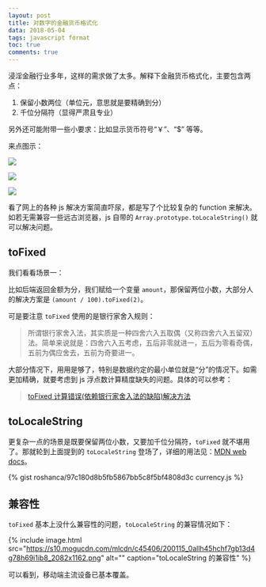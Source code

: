 ```yaml
---
layout: post
title: 对数字的金融货币格式化
data: 2018-05-04
tags: javascript format
toc: true
comments: true
---
```


浸淫金融行业多年，这样的需求做了太多。解释下金融货币格式化，主要包含两点：

1. 保留小数两位（单位元，意思就是要精确到分）
2. 千位分隔符（显得严肃且专业）

另外还可能附带一些小要求：比如显示货币符号“￥”、“$” 等等。

来点图示：

  ![](https://s10.mogucdn.com/mlcdn/c45406/180504_5363k12cijga0aaggl5hk19690gl5_137x33.png)

  ![](https://s10.mogucdn.com/mlcdn/c45406/180504_2lekfjgfbi1i210kl57l31klc7lei_405x265.png)

  ![](https://s10.mogucdn.com/mlcdn/c45406/180504_28k0l1d4e9be6bdh75hah6ek2eafb_190x64.png)

看了网上的各种 js 解决方案简直吓尿，都是写了个比较复杂的 function 来解决。如若无需兼容一些远古浏览器，js 自带的 `Array.prototype.toLocaleString()` 就可以解决问题。

## toFixed

我们看看场景一：

比如后端返回金额为分，我们赋给一个变量 `amount`，那保留两位小数，大部分人的解决方案是 `(amount / 100).toFixed(2)`。

可是要注意 `toFixed` 使用的是银行家舍入规则：

> 所谓银行家舍入法，其实质是一种四舍六入五取偶（又称四舍六入五留双）法。简单来说就是：四舍六入五考虑，五后非零就进一，五后为零看奇偶，五前为偶应舍去，五前为奇要进一。

大部分情况下，用用是够了，特别是数据约定的最小单位就是“分”的情况下。如需更加精确，就要考虑到 js 浮点数计算精度缺失的问题。具体的可以参考：

> [toFixed 计算错误(依赖银行家舍入法的缺陷)解决方法](http://www.chengfeilong.com/toFixed)

## toLocaleString

更复杂一点的场景是既要保留两位小数，又要加千位分隔符，`toFixed` 就不堪用了。那就轮到上面提到的 `toLocaleString` 登场了，详细的用法见：[MDN web docs](https://developer.mozilla.org/zh-CN/docs/Web/JavaScript/Reference/Global_Objects/Number/toLocaleString)。

{% gist roshanca/97c180d8b5fb5867bb5c8f5bf4808d3c currency.js %}

## 兼容性

`toFixed` 基本上没什么兼容性的问题，`toLocaleString` 的兼容情况如下：

{% include image.html
  src="https://s10.mogucdn.com/mlcdn/c45406/200115_0allh45hchf7gb13d4g78h69i1ib8_2082x1162.png"
  alt=""
  caption="toLocaleString 的兼容性"
%}

可以看到，移动端主流设备已基本覆盖。
